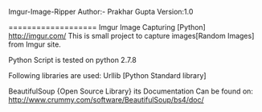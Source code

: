 Imgur-Image-Ripper
Author:- Prakhar Gupta 
Version:1.0

===================
Imgur Image Capturing [Python]
http://imgur.com/
This is small project to capture images[Random Images] from Imgur site.
 
Python Script is tested on python 2.7.8

Following libraries are used:
Urllib [Python Standard library]

BeautifulSoup {Open Source Library}
  its Documentation Can be found on:
  http://www.crummy.com/software/BeautifulSoup/bs4/doc/
  
  
